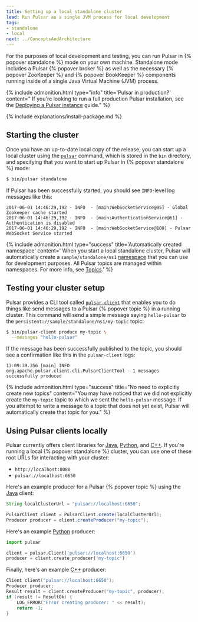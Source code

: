 ```yaml
---
title: Setting up a local standalone cluster
lead: Run Pulsar as a single JVM process for local development
tags:
- standalone
- local
next: ../ConceptsAndArchitecture
---
```


<!--

    Licensed to the Apache Software Foundation (ASF) under one
    or more contributor license agreements.  See the NOTICE file
    distributed with this work for additional information
    regarding copyright ownership.  The ASF licenses this file
    to you under the Apache License, Version 2.0 (the
    "License"); you may not use this file except in compliance
    with the License.  You may obtain a copy of the License at

      http://www.apache.org/licenses/LICENSE-2.0

    Unless required by applicable law or agreed to in writing,
    software distributed under the License is distributed on an
    "AS IS" BASIS, WITHOUT WARRANTIES OR CONDITIONS OF ANY
    KIND, either express or implied.  See the License for the
    specific language governing permissions and limitations
    under the License.

-->

For the purposes of local development and testing, you can run Pulsar in {% popover standalone %} mode on your own machine. Standalone mode includes a Pulsar {% popover broker %} as well as the necessary {% popover ZooKeeper %} and {% popover BookKeeper %} components running inside of a single Java Virtual Machine (JVM) process.

{% include admonition.html type="info" title='Pulsar in production?' content="
If you're looking to run a full production Pulsar installation, see the [Deploying a Pulsar instance](../../deployment/InstanceSetup) guide." %}

{% include explanations/install-package.md %}

## Starting the cluster

Once you have an up-to-date local copy of the release, you can start up a local cluster using the [`pulsar`](../../reference/CliTools#pulsar) command, which is stored in the `bin` directory, and specifying that you want to start up Pulsar in {% popover standalone %} mode:

```bash
$ bin/pulsar standalone
```

If Pulsar has been successfully started, you should see `INFO`-level log messages like this:

```
2017-06-01 14:46:29,192 - INFO  - [main:WebSocketService@95] - Global Zookeeper cache started
2017-06-01 14:46:29,192 - INFO  - [main:AuthenticationService@61] - Authentication is disabled
2017-06-01 14:46:29,192 - INFO  - [main:WebSocketService@108] - Pulsar WebSocket Service started
```

{% include admonition.html type="success" title='Automatically created namespace' content='
When you start a local standalone cluster, Pulsar will automatically create a `sample/standalone/ns1` [namespace](../ConceptsAndArchitecture#namespace) that you can use for development purposes. All Pulsar topics are managed within namespaces. For more info, see [Topics](../ConceptsAndArchitecture#topics).' %}

## Testing your cluster setup

Pulsar provides a CLI tool called [`pulsar-client`](../../reference/CliTools#pulsar-client) that enables you to do things like send messages to a Pulsar {% popover topic %} in a running cluster. This command will send a simple message saying `hello-pulsar` to the `persistent://sample/standalone/ns1/my-topic` topic:

```bash
$ bin/pulsar-client produce my-topic \
  --messages "hello-pulsar"
```

If the message has been successfully published to the topic, you should see a confirmation like this in the `pulsar-client` logs:

```
13:09:39.356 [main] INFO  org.apache.pulsar.client.cli.PulsarClientTool - 1 messages successfully produced
```

{% include admonition.html type="success" title="No need to explicitly create new topics"
content="You may have noticed that we did not explicitly create the `my-topic` topic to which we sent the `hello-pulsar` message. If you attempt to write a message to a topic that does not yet exist, Pulsar will automatically create that topic for you." %}

## Using Pulsar clients locally

Pulsar currently offers client libraries for [Java](../../clients/Java), [Python](../../clients/Python), and [C++](../../clients/Cpp). If you're running a local {% popover standalone %} cluster, you can use one of these root URLs for interacting with your cluster:

* `http://localhost:8080`
* `pulsar://localhost:6650`

Here's an example producer for a Pulsar {% popover topic %} using the [Java](../../clients/Java) client:

```java
String localClusterUrl = "pulsar://localhost:6650";

PulsarClient client = PulsarClient.create(localClusterUrl);
Producer producer = client.createProducer("my-topic");
```

Here's an example [Python](../../clients/Python) producer:

```python
import pulsar

client = pulsar.Client('pulsar://localhost:6650')
producer = client.create_producer('my-topic')
```

Finally, here's an example [C++](../../clients/Cpp) producer:

```cpp
Client client("pulsar://localhost:6650");
Producer producer;
Result result = client.createProducer("my-topic", producer);
if (result != ResultOk) {
    LOG_ERROR("Error creating producer: " << result);
    return -1;
}
```
